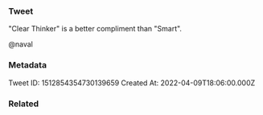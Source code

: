 ### Tweet
"Clear Thinker" is a better compliment than "Smart".

@naval

### Metadata
Tweet ID: 1512854354730139659
Created At: 2022-04-09T18:06:00.000Z

### Related

